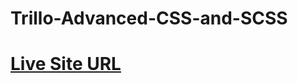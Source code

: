 # Trillo-Advanced-CSS-and-SCSS

# [Live Site URL](https://harshitsoni2000.github.io/Trillo-Advanced-CSS-and-SCSS/)
